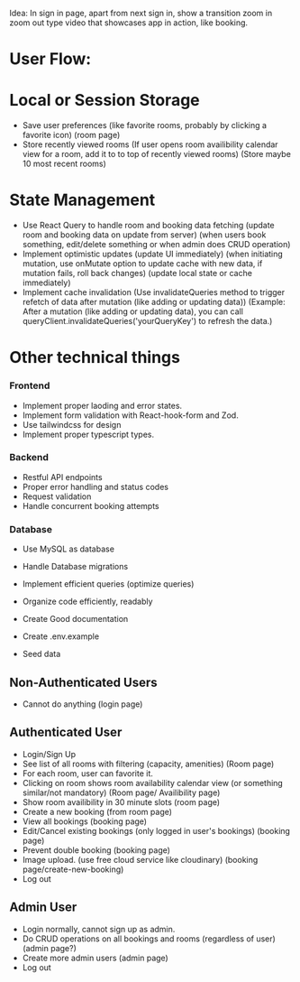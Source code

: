 Idea: In sign in page, apart from next sign in, show a transition zoom in zoom out type video that showcases app in action, like booking.
# User Flow:
# Local or Session Storage
- Save user preferences (like favorite rooms, probably by clicking a favorite icon) (room page)
- Store recently viewed rooms (If user opens room availibility calendar view for a room, add it to to top of recently viewed rooms) (Store maybe 10 most recent rooms)

# State Management
- Use React Query to handle room and booking data fetching (update room and booking data on update from server) (when users book something, edit/delete something or when admin does CRUD operation)
- Implement optimistic updates (update UI immediately) (when initiating mutation, use onMutate option to update cache with new data, if mutation fails, roll back changes) (update local state or cache immediately)
- Implement cache invalidation (Use invalidateQueries method to trigger refetch of data after mutation (like adding or updating data)) (Example: After a mutation (like adding or updating data), you can call queryClient.invalidateQueries('yourQueryKey') to refresh the data.)

# Other technical things
### Frontend
- Implement proper laoding and error states.
- Implement form validation with React-hook-form and Zod.
- Use tailwindcss for design
- Implement proper typescript types.
### Backend
- Restful API endpoints
- Proper error handling and status codes
- Request validation
- Handle concurrent booking attempts
### Database
- Use MySQL as database
- Handle Database migrations
- Implement efficient queries (optimize queries)

- Organize code efficiently, readably
- Create Good documentation
- Create .env.example
- Seed data

## Non-Authenticated Users

- Cannot do anything (login page)

## Authenticated User

- Login/Sign Up
- See list of all rooms with filtering (capacity, amenities) (Room page)
- For each room, user can favorite it.
- Clicking on room shows room availability calendar view (or something similar/not mandatory) (Room page/ Availibility page)
- Show room availibility in 30 minute slots (room page)
- Create a new booking (from room page)
- View all bookings (booking page)
- Edit/Cancel existing bookings (only logged in user's bookings) (booking page)
- Prevent double booking (booking page)
- Image upload. (use free cloud service like cloudinary) (booking page/create-new-booking)
- Log out

## Admin User

- Login normally, cannot sign up as admin.
- Do CRUD operations on all bookings and rooms (regardless of user) (admin page?)
- Create more admin users (admin page)
- Log out


